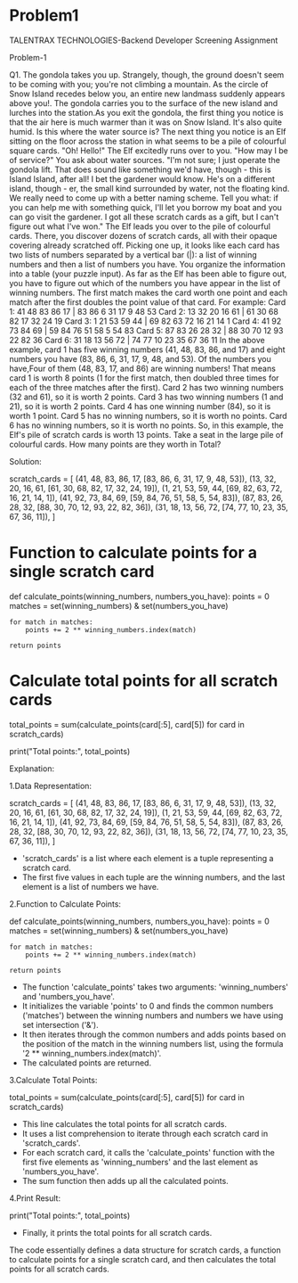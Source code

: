 # Problem1
TALENTRAX TECHNOLOGIES-Backend Developer Screening Assignment

Problem-1

Q1. The gondola takes you up. Strangely, though, the ground doesn't seem to be coming with you; you're not climbing a mountain.
As the circle of Snow Island recedes below you, an entire new landmass suddenly appears above you!.
The gondola carries you to the surface of the new island and lurches into the station.As you exit the gondola, the first thing 
you notice is that the air here is much warmer than it was on Snow Island. It's also quite humid. Is this where the water source is?
The next thing you notice is an Elf sitting on the floor across the station in what seems to be a pile of colourful square cards.
"Oh! Hello!" The Elf excitedly runs over to you. "How may I be of service?" You ask about water sources. "I'm not sure; 
I just operate the gondola lift. That does sound like something we'd have, though - this is Island Island, after all! I bet the gardener would know.
 He's on a different island, though - er, the small kind surrounded by water, not the floating kind.
We really need to come up with a better naming scheme. Tell you what: if you can help me with something quick, 
I'll let you borrow my boat and you can go visit the gardener. I got all these scratch cards as a gift, but I can't figure out what I've won."
The Elf leads you over to the pile of colourful cards. There, you discover dozens of scratch cards, all with their opaque covering already scratched off. 
Picking one up, it looks like each card has two lists of numbers separated by a vertical bar (|): a list of winning numbers and then a list of numbers you have. 
You organize the information into a table (your puzzle input).
As far as the Elf has been able to figure out, you have to figure out which of the numbers you have appear in the list of winning numbers.
The first match makes the card worth one point and each match after the first doubles the point value of that card.
For example:
Card 1: 41 48 83 86 17 | 83 86 6 31 17 9 48 53
Card 2: 13 32 20 16 61 | 61 30 68 82 17 32 24 19
Card 3: 1 21 53 59 44 | 69 82 63 72 16 21 14 1
Card 4: 41 92 73 84 69 | 59 84 76 51 58 5 54 83
Card 5: 87 83 26 28 32 | 88 30 70 12 93 22 82 36
Card 6: 31 18 13 56 72 | 74 77 10 23 35 67 36 11
In the above example, card 1 has five winning numbers (41, 48, 83, 86, and 17) and eight numbers you have (83, 86, 6, 31, 17, 9, 48, and 53). 
Of the numbers you have,Four of them (48, 83, 17, and 86) are winning numbers! That means card 1 is worth 8 points 
(1 for the first match, then doubled three times for each of the three matches after the first).
Card 2 has two winning numbers (32 and 61), so it is worth 2 points.
Card 3 has two winning numbers (1 and 21), so it is worth 2 points.
Card 4 has one winning number (84), so it is worth 1 point.
Card 5 has no winning numbers, so it is worth no points.
Card 6 has no winning numbers, so it is worth no points.
So, in this example, the Elf's pile of scratch cards is worth 13 points.
Take a seat in the large pile of colourful cards. How many points are they worth in Total?

Solution:

scratch_cards = [
    (41, 48, 83, 86, 17, [83, 86, 6, 31, 17, 9, 48, 53]),
    (13, 32, 20, 16, 61, [61, 30, 68, 82, 17, 32, 24, 19]),
    (1, 21, 53, 59, 44, [69, 82, 63, 72, 16, 21, 14, 1]),
    (41, 92, 73, 84, 69, [59, 84, 76, 51, 58, 5, 54, 83]),
    (87, 83, 26, 28, 32, [88, 30, 70, 12, 93, 22, 82, 36]),
    (31, 18, 13, 56, 72, [74, 77, 10, 23, 35, 67, 36, 11]),
]

# Function to calculate points for a single scratch card
def calculate_points(winning_numbers, numbers_you_have):
    points = 0
    matches = set(winning_numbers) & set(numbers_you_have)
    
    for match in matches:
        points += 2 ** winning_numbers.index(match)
    
    return points

# Calculate total points for all scratch cards
total_points = sum(calculate_points(card[:5], card[5]) for card in scratch_cards)

print("Total points:", total_points)

Explanation:

1.Data Representation:

scratch_cards = [
    (41, 48, 83, 86, 17, [83, 86, 6, 31, 17, 9, 48, 53]),
    (13, 32, 20, 16, 61, [61, 30, 68, 82, 17, 32, 24, 19]),
    (1, 21, 53, 59, 44, [69, 82, 63, 72, 16, 21, 14, 1]),
    (41, 92, 73, 84, 69, [59, 84, 76, 51, 58, 5, 54, 83]),
    (87, 83, 26, 28, 32, [88, 30, 70, 12, 93, 22, 82, 36]),
    (31, 18, 13, 56, 72, [74, 77, 10, 23, 35, 67, 36, 11]),
]

- 'scratch_cards' is a list where each element is a tuple representing a scratch card.
- The first five values in each tuple are the winning numbers, and the last element is a list of numbers we have.

2.Function to Calculate Points:

def calculate_points(winning_numbers, numbers_you_have):
    points = 0
    matches = set(winning_numbers) & set(numbers_you_have)
    
    for match in matches:
        points += 2 ** winning_numbers.index(match)
    
    return points

- The function 'calculate_points' takes two arguments: 'winning_numbers' and 'numbers_you_have'.
- It initializes the variable 'points' to 0 and finds the common numbers ('matches') between the winning numbers 
  and numbers we have using set intersection ('&').
- It then iterates through the common numbers and adds points based on the position of the match in the winning numbers list,
  using the formula '2 ** winning_numbers.index(match)'.
- The calculated points are returned.

3.Calculate Total Points:

total_points = sum(calculate_points(card[:5], card[5]) for card in scratch_cards)

- This line calculates the total points for all scratch cards.
- It uses a list comprehension to iterate through each scratch card in 'scratch_cards'.
- For each scratch card, it calls the 'calculate_points' function with the first five elements as 
  'winning_numbers' and the last element as 'numbers_you_have'.
- The sum function then adds up all the calculated points.

4.Print Result:

print("Total points:", total_points)

- Finally, it prints the total points for all scratch cards.

The code essentially defines a data structure for scratch cards, 
a function to calculate points for a single scratch card, 
and then calculates the total points for all scratch cards.
